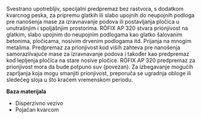 Svestrano upotrebljiv, specijalni predpremaz bez rastvora, s dodatkom kvarcnog peska, za pripremu glatkih ili slabo upojnih do neupojnih podloga pre nanošenja mase za izravnavanje podova ili postavljanja pločica u unutrašnjim i spoljašnjim prostorima.
RÖFIX AP 320 stvara prionjivost na glatkim, slabo upojnim do neupojnim podlogama kao glatko šalovanim betonima, pločicama, nosivim drvenim podlogama itd. Prijanja na mnogim metalima.
Predpremaz za prionjivost kod viših zahteva pre nanošenja samorazlivajuće mase za izravnavanje podova i također kao predpremaz kod lepljenja pločica na stare nosive pločice. RÖFIX AP 320 predpremaz za prionjivost mora da bude potpuno suv (povezan).
Za izbegavanje mogućih zaprljanja koja mogu smanjiti prionjivost, preporuča se ugradnja obloge ili sledećeg sloja u što kraćem vremenskom periodu.

**Baza materijala**
- Disperzivno vezivo
- Pojačan kvarcom